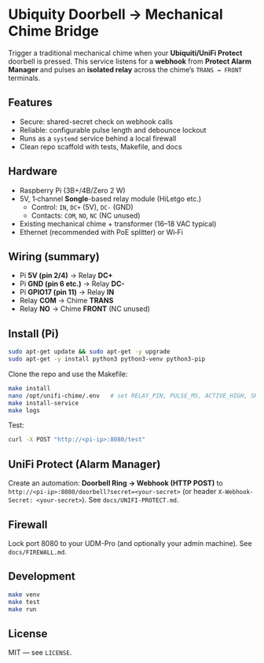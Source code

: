 # Ubiquity Doorbell → Mechanical Chime Bridge

Trigger a traditional mechanical chime when your **Ubiquiti/UniFi Protect** doorbell is pressed.
This service listens for a **webhook** from **Protect Alarm Manager** and pulses an **isolated relay**
across the chime’s `TRANS ↔ FRONT` terminals.

## Features
- Secure: shared-secret check on webhook calls
- Reliable: configurable pulse length and debounce lockout
- Runs as a `systemd` service behind a local firewall
- Clean repo scaffold with tests, Makefile, and docs

## Hardware
- Raspberry Pi (3B+/4B/Zero 2 W)
- 5V, 1‑channel **Songle**-based relay module (HiLetgo etc.)
  - Control: `IN`, `DC+` (5V), `DC-` (GND)
  - Contacts: `COM`, `NO`, `NC` (NC unused)
- Existing mechanical chime + transformer (16–18 VAC typical)
- Ethernet (recommended with PoE splitter) or Wi‑Fi

## Wiring (summary)
- Pi **5V (pin 2/4)** → Relay **DC+**
- Pi **GND (pin 6 etc.)** → Relay **DC-**
- Pi **GPIO17 (pin 11)** → Relay **IN**
- Relay **COM** → Chime **TRANS**
- Relay **NO** → Chime **FRONT** (NC unused)

## Install (Pi)
```bash
sudo apt-get update && sudo apt-get -y upgrade
sudo apt-get -y install python3 python3-venv python3-pip
```

Clone the repo and use the Makefile:
```bash
make install
nano /opt/unifi-chime/.env   # set RELAY_PIN, PULSE_MS, ACTIVE_HIGH, SHARED_SECRET
make install-service
make logs
```

Test:
```bash
curl -X POST "http://<pi-ip>:8080/test"
```

## UniFi Protect (Alarm Manager)
Create an automation: **Doorbell Ring → Webhook (HTTP POST)** to
`http://<pi-ip>:8080/doorbell?secret=<your-secret>`
(or header `X-Webhook-Secret: <your-secret>`). See `docs/UNIFI-PROTECT.md`.

## Firewall
Lock port 8080 to your UDM-Pro (and optionally your admin machine). See `docs/FIREWALL.md`.

## Development
```bash
make venv
make test
make run
```

## License
MIT — see `LICENSE`.
